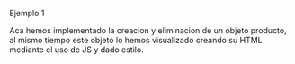 Ejemplo 1

Aca hemos implementado la creacion y eliminacion de un objeto producto, al mismo tiempo este objeto lo hemos visualizado creando su HTML mediante el uso de JS y dado estilo.